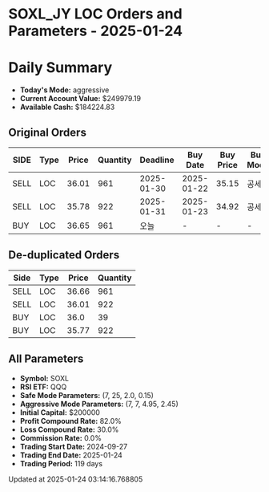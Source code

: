 # SOXL_JY LOC Orders and Parameters - 2025-01-24

# Daily Summary

- **Today's Mode:** aggressive
- **Current Account Value:** $249979.19
- **Available Cash:** $184224.83

## Original Orders

| SIDE | Type | Price | Quantity | Deadline | Buy Date | Buy Price | Buy Mode |
|------|------|-------|----------|----------|----------|-----------|----------|
| SELL | LOC | 36.01 | 961 | 2025-01-30 | 2025-01-22 | 35.15 | 공세 |
| SELL | LOC | 35.78 | 922 | 2025-01-31 | 2025-01-23 | 34.92 | 공세 |
| BUY | LOC | 36.65 | 961 | 오늘 | - | - | - |

## De-duplicated Orders

| Side | Type | Price | Quantity |
|------|------|-------|----------|
| SELL | LOC | 36.66 | 961 |
| SELL | LOC | 36.01 | 922 |
| BUY | LOC | 36.0 | 39 |
| BUY | LOC | 35.77 | 922 |

## All Parameters

- **Symbol:** SOXL
- **RSI ETF:** QQQ
- **Safe Mode Parameters:** (7, 25, 2.0, 0.15)
- **Aggressive Mode Parameters:** (7, 7, 4.95, 2.45)
- **Initial Capital:** $200000
- **Profit Compound Rate:** 82.0%
- **Loss Compound Rate:** 30.0%
- **Commission Rate:** 0.0%
- **Trading Start Date:** 2024-09-27
- **Trading End Date:** 2025-01-24
- **Trading Period:** 119 days

Updated at 2025-01-24 03:14:16.768805
